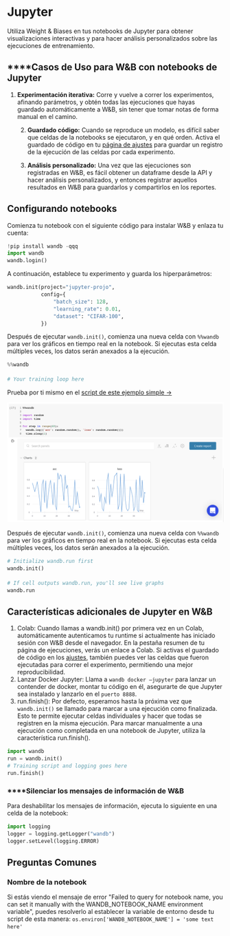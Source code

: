 # Jupyter

 Utiliza Weight & Biases en tus notebooks de Jupyter para obtener visualizaciones interactivas y para hacer análisis personalizados sobre las ejecuciones de entrenamiento.

##  ****Casos de Uso para W&B con notebooks de Jupyter

1. **Experimentación iterativa:** Corre y vuelve a correr los experimentos, afinando parámetros, y obtén todas las ejecuciones que hayas guardado automáticamente a W&B, sin tener que tomar notas de forma manual en el camino.

   2. **Guardado código:** Cuando se reproduce un modelo, es difícil saber que celdas de la notebooks se ejecutaron, y en qué orden. Activa el guardado de código en tu [página de ajustes](https://app.wandb.ai/settings) para guardar un registro de la ejecución de las celdas por cada experimento.

   3. **Análisis personalizado:** Una vez que las ejecuciones son registradas en W&B, es fácil obtener un dataframe desde la API y hacer análisis personalizados, y entonces registrar aquellos resultados en W&B para guardarlos y compartirlos en los reportes.

##  Configurando notebooks

Comienza tu notebook con el siguiente código para instalar W&B y enlaza tu cuenta:

```python
!pip install wandb -qqq
import wandb
wandb.login()
```

A continuación, establece tu experimento y guarda los hiperparámetros:

```python
wandb.init(project="jupyter-projo",
           config={
               "batch_size": 128,
               "learning_rate": 0.01,
               "dataset": "CIFAR-100",
           })
```

 Después de ejecutar `wandb.init()`, comienza una nueva celda con `%%wandb` para ver los gráficos en tiempo real en la notebook. Si ejecutas esta celda múltiples veces, los datos serán anexados a la ejecución.

```python
%%wandb

# Your training loop here
```

Prueba por ti mismo en el [script de este ejemplo simple →](https://bit.ly/wandb-jupyter-widgets-colab)

![](../.gitbook/assets/jupyter-widget.png)

Después de ejecutar `wandb.init()`, comienza una nueva celda con `%%wandb` para ver los gráficos en tiempo real en la notebook. Si ejecutas esta celda múltiples veces, los datos serán anexados a la ejecución.

```python
# Initialize wandb.run first
wandb.init()

# If cell outputs wandb.run, you'll see live graphs
wandb.run
```

##  Características adicionales de Jupyter en W&B

1.  Colab: Cuando llamas a wandb.init\(\) por primera vez en un Colab, automáticamente autenticamos tu runtime si actualmente has iniciado sesión con W&B desde el navegador. En la pestaña resumen de tu página de ejecuciones, verás un enlace a Colab. Si activas el guardado de código en los [ajustes](https://app.wandb.ai/settings), también puedes ver las celdas que fueron ejecutadas para correr el experimento, permitiendo una mejor reproducibilidad.
2. Lanzar Docker Jupyter: Llama a `wandb docker –jupyter` para lanzar un contender de docker, montar tu código en él, asegurarte de que Jupyter sea instalado y lanzarlo en el `puerto 8888`.
3. run.finish\(\): Por defecto, esperamos hasta la próxima vez que `wandb.init()` se llamado para marcar a una ejecución como finalizada. Esto te permite ejecutar celdas individuales y hacer que todas se registren en la misma ejecución. Para marcar manualmente a una ejecución como completada en una notebook de Jupyter, utiliza la característica run.finish\(\).

```python
import wandb
run = wandb.init()
# Training script and logging goes here
run.finish()
```

###  ****Silenciar los mensajes de información de W&B

Para deshabilitar los mensajes de información, ejecuta lo siguiente en una celda de la notebook:

```python
import logging
logger = logging.getLogger("wandb")
logger.setLevel(logging.ERROR)
```

## Preguntas Comunes

### Nombre de la notebook

Si estás viendo el mensaje de error "Failed to query for notebook name, you can set it manually with the WANDB\_NOTEBOOK\_NAME environment variable", puedes resolverlo al establecer la variable de entorno desde tu script de esta manera: `os.environ['WANDB_NOTEBOOK_NAME'] = 'some text here'`


